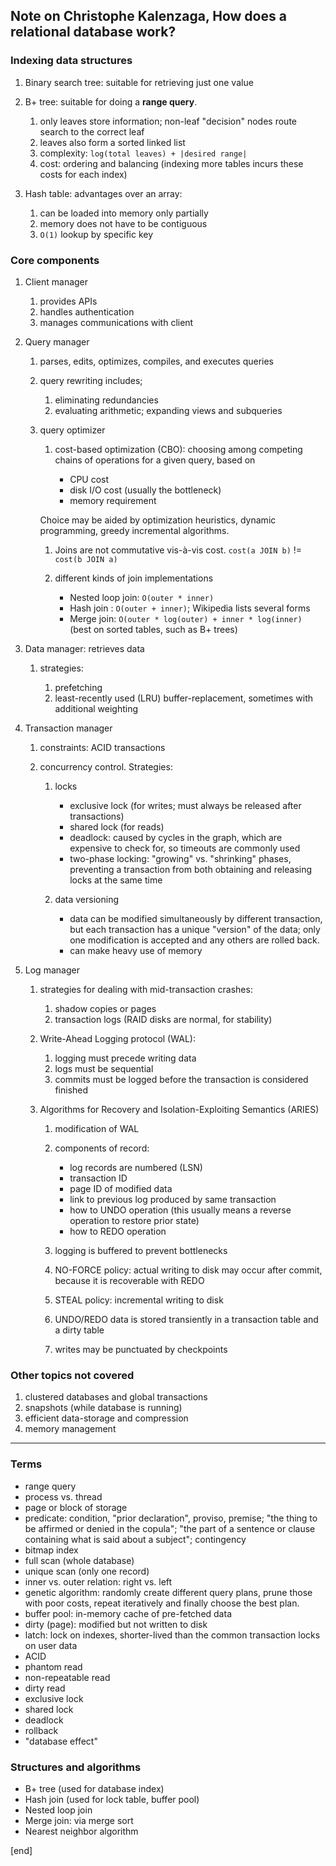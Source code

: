 ## Note on Christophe Kalenzaga, How does a relational database work?

### Indexing data structures

 1. Binary search tree: suitable for retrieving just one value
 
 1. B+ tree: suitable for doing a **range query**. 
 
    1. only leaves store information; non-leaf "decision" nodes route search to the correct leaf
    1. leaves also form a sorted linked list
    1. complexity: `log(total leaves) + |desired range|`
    1. cost: ordering and balancing (indexing more tables incurs these costs for each index)
    
 1. Hash table: advantages over an array:
 
    1. can be loaded into memory only partially
    1. memory does not have to be contiguous
    1. `O(1)` lookup by specific key

### Core components

 1. Client manager
 
    1. provides APIs
    1. handles authentication
    1. manages communications with client
 
 1. Query manager
 
    1. parses, edits, optimizes, compiles, and executes queries
    
    1. query rewriting includes;
    
       1. eliminating redundancies
       1. evaluating arithmetic; expanding views and subqueries

    1. query optimizer
    
       1. cost-based optimization (CBO): choosing among competing chains of operations for a given query, based on 
      
          * CPU cost
          * disk I/O cost (usually the bottleneck)
          * memory requirement
      
        Choice may be aided by optimization heuristics, dynamic programming, greedy incremental algorithms.
      
       1. Joins are not commutative vis-à-vis cost. `cost(a JOIN b)` != `cost(b JOIN a)`

       1. different kinds of join implementations

          * Nested loop join: `O(outer * inner)`
          * Hash join : `O(outer + inner)`; Wikipedia lists several forms
          * Merge join: `O(outer * log(outer) + inner * log(inner)` (best on sorted tables, such as B+ trees)

 1. Data manager: retrieves data
 
    1. strategies: 
    
       1. prefetching
       1. least-recently used (LRU) buffer-replacement, sometimes with additional weighting
 
 1. Transaction manager

    1. constraints: ACID transactions
    1. concurrency control. Strategies:

       1. locks
      
          * exclusive lock (for writes; must always be released after transactions)
          * shared lock (for reads)
          * deadlock: caused by cycles in the graph, which are expensive to check for, so timeouts are commonly used
          * two-phase locking: "growing" vs. "shrinking" phases, preventing a transaction from both obtaining and releasing locks at the same time
      
       1. data versioning
      
          * data can be modified simultaneously by different transaction, but each transaction has a unique "version" of the data; only one modification is accepted and any others are rolled back.
          * can make heavy use of memory

 1. Log manager
 
    1. strategies for dealing with mid-transaction crashes:
    
       1. shadow copies or pages
       1. transaction logs (RAID disks are normal, for stability)
      
    1. Write-Ahead Logging protocol (WAL):
      
       1. logging must precede writing data
       1. logs must be sequential
       1. commits must be logged before the transaction is considered finished

    1. Algorithms for Recovery and Isolation-Exploiting Semantics (ARIES)
    
       1. modification of WAL
       1. components of record:
          * log records are numbered (LSN)
          * transaction ID 
          * page ID of modified data
          * link to previous log produced by same transaction
          * how to UNDO operation (this usually means a reverse operation to restore prior state)
          * how to REDO operation

       1. logging is buffered to prevent bottlenecks
       1. NO-FORCE policy: actual writing to disk may occur after commit, because it is recoverable with REDO
       1. STEAL policy: incremental writing to disk
       1. UNDO/REDO data is stored transiently in a transaction table and a dirty table
       1. writes may be punctuated by checkpoints

### Other topics not covered

 1. clustered databases and global transactions
 1. snapshots (while database is running)
 1. efficient data-storage and compression
 1. memory management

---

### Terms

  * range query
  * process vs. thread
  * page or block of storage
  * predicate: condition, "prior declaration", proviso, premise; "the thing to be affirmed or denied in the copula"; "the part of a sentence or clause containing what is said about a subject"; contingency
  * bitmap index
  * full scan (whole database)
  * unique scan (only one record)
  * inner vs. outer relation: right vs. left
  * genetic algorithm: randomly create different query plans, prune those with poor costs, repeat iteratively and finally choose the best plan.
  * buffer pool: in-memory cache of pre-fetched data
  * dirty (page): modified but not written to disk
  * latch: lock on indexes, shorter-lived than the common transaction locks on user data
  * ACID
  * phantom read
  * non-repeatable read
  * dirty read
  * exclusive lock
  * shared lock
  * deadlock
  * rollback
  * "database effect"

### Structures and algorithms

  * B+ tree (used for database index)
  * Hash join (used for lock table, buffer pool)
  * Nested loop join
  * Merge join: via merge sort
  * Nearest neighbor algorithm

[end]
